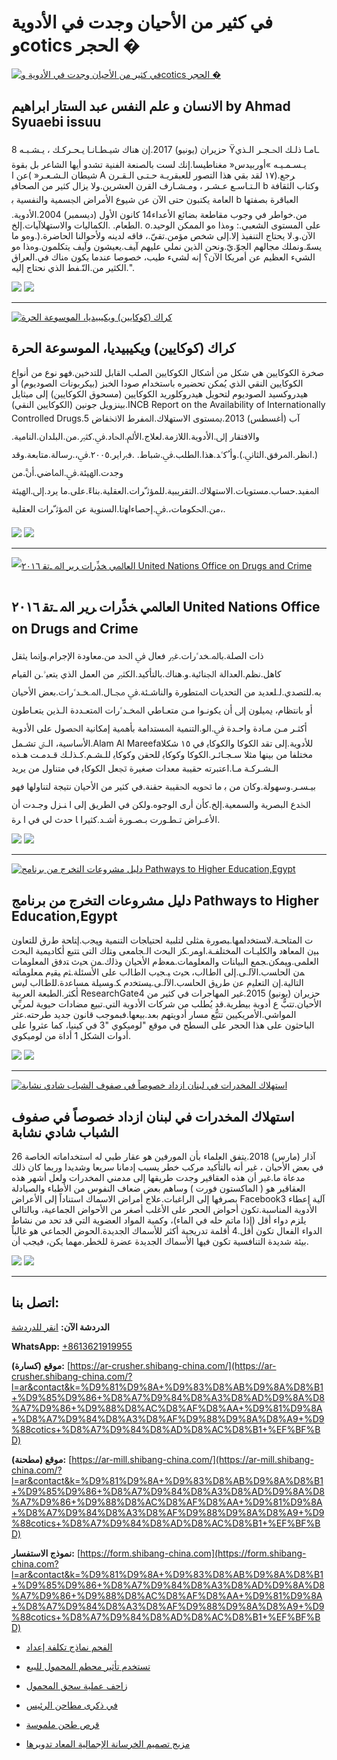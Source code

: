 # في كثير من الأحيان وجدت في الأدوية وcotics الحجر �

<a href="https://swt.shibang-china.com/?l=ar&img&k=%D9%81%D9%8A+%D9%83%D8%AB%D9%8A%D8%B1+%D9%85%D9%86+%D8%A7%D9%84%D8%A3%D8%AD%D9%8A%D8%A7%D9%86+%D9%88%D8%AC%D8%AF%D8%AA+%D9%81%D9%8A+%D8%A7%D9%84%D8%A3%D8%AF%D9%88%D9%8A%D8%A9+%D9%88cotics+%D8%A7%D9%84%D8%AD%D8%AC%D8%B1+%EF%BF%BD" target="_blank">![في كثير من الأحيان وجدت في الأدوية وcotics الحجر �](http://static.shibang-china.com/all-800x300/1318.jpg)</a>

## الانسان و علم النفس عبد الستار ابراهيم by Ahmad Syuaebi issuu
8 حزيران (يونيو) 2017.إن ﻫﻨﺎك ﺷﻴـﻄـﺎﻧـﺎ ﻳـﺤـﺮﻛـﻚ ، ﻳـﺸـﺒـﻪ Ÿـﺎﻣـﺎ ذﻟـﻚ اﳊـﺠـﺮ اﻟـﺬي ﻳـﺴـﻤـﻴـﻪ »أورﺑﻴﺪس« ﻣﻐﻨﺎﻃﻴﺴﺎ.إﻧﻚ ﻟﺴﺖ ﺑﺎﻟﺼﻨﻌﺔ اﻟﻔﻨﻴﺔ ﺗﺸﺪو أﻳﻬﺎ اﻟﺸﺎﻋﺮ ﺑﻞ ﺑﻘﻮة ﺷﻴﻄﺎن اﻟـﺸـﻌـﺮ« )ﻋﻦ ا A ﺮﺟﻊ.(١٧ ﻟﻘﺪ ﺑﻘﻲ ﻫﺬا اﻟﺘﺼﻮر ﻟﻠﻌﺒﻘﺮﻳـﺔ ﺣـﺘـﻰ اﻟـﻘـﺮن اﻟـﺘـﺎﺳـﻊ ﻋـﺸـﺮ ، وﻣـﺸـﺎرف اﻟﻘﺮن اﻟﻌﺸﺮﻳﻦ.وﻻ ﻳﺰال ﻛﺜﻴﺮ ﻣﻦ اﻟﺼﺤﺎﻓﻴ b وﻛﺘﺎب اﻟﺜﻘﺎﻓﺔ اﻟﻌﺎﻣﺔ ﻳﻜﺘﺒﻮن ﺣﺘﻰ اﻵن ﻋﻦ ﺷﻴﻮع اﻷﻣﺮاض اﳉﺴﻤﻴﺔ واﻟﻨﻔﺴﻴﺔ ﺑ b اﻟﻌﺒﺎﻗﺮة ﺑﺼﻔﺘﻬﺎ ﻣﻦ.خواطر في وجوب مقاطعة بضائع الأعداء14 كانون الأول (ديسمبر) 2004.اﻷدوﻳﺔ. .اﻟﻄﻌﺎم. .اﻟﻜﻤﺎﻟﻴﺎت واﻻﺳﺘﻬﻼآﻴﺎت.إﻟﺦ o.ﻋﻠﻰ اﻟﻤﺴﺘﻮى اﻟﺸﻌﺒﻲ.: وهﺬا هﻮ اﻟﻤﻤﻜﻦ اﻟﻮﺣﻴﺪ اﻵن.و.ﻻ ﻳﺤﺘﺎج اﻟﺘﻨﻔﻴﺬ إﻻ.إﻟﻰ ﺷﺨﺺ ﻣﺆﻣﻦ.ﺗﻘﻲّ.، ﻓﺎﻗﻪ ﻟﺪﻳﻨﻪ وﻷﺣﻮاﻟﻨﺎ اﻟﺤﺎﺿﺮة.(.وهﻮ ﻣﺎ ﻳﺴﻤّ.وﻧﻤﻠﻚ ﻣﺠﺎﻟﻬﻢ اﻟﺠﻮّ.يّ.وﻧﺤﻦ اﻟﺬﻳﻦ ﻧﻤﻠﻲ ﻋﻠﻴﻬﻢ آﻴﻒ.ﻳﻌﻴﺸﻮن وآﻴﻒ ﻳﺘﻜﻠﻤﻮن.وهﺬا هﻮ اﻟﺸﻲء اﻟﻌﻈﻴﻢ ﻋﻦ أﻣﺮﻳﻜﺎ اﻵن؟ إﻧﻪ ﻟﺸﻲء ﻃﻴﺐ، ﺧﺼﻮﺻﺎ ﻋﻨﺪﻣﺎ ﻳﻜﻮن هﻨﺎك ﻓﻲ.اﻟﻌﺮاق اﻟﻜﺜﻴﺮ ﻣﻦ.اﻟﻨّ.ﻔﻂ اﻟﺬي ﻧﺤﺘﺎج إﻟﻴﻪ.&quot;.


<a href="https://whatsapp.shibangsoft.com/WhatsApp.php" target="_blank" title="WhatsApp">![](http://static.shibang-china.com/icon/whatsapp.png)</a> <a href="https://swt.shibang-china.com/?l=ar&icon&k=%D9%81%D9%8A+%D9%83%D8%AB%D9%8A%D8%B1+%D9%85%D9%86+%D8%A7%D9%84%D8%A3%D8%AD%D9%8A%D8%A7%D9%86+%D9%88%D8%AC%D8%AF%D8%AA+%D9%81%D9%8A+%D8%A7%D9%84%D8%A3%D8%AF%D9%88%D9%8A%D8%A9+%D9%88cotics+%D8%A7%D9%84%D8%AD%D8%AC%D8%B1+%EF%BF%BD" target="_blank">![](http://static.shibang-china.com/icon/chat-ar.png)</a>

---

<a href="https://swt.shibang-china.com/?l=ar&img&k=%D9%81%D9%8A+%D9%83%D8%AB%D9%8A%D8%B1+%D9%85%D9%86+%D8%A7%D9%84%D8%A3%D8%AD%D9%8A%D8%A7%D9%86+%D9%88%D8%AC%D8%AF%D8%AA+%D9%81%D9%8A+%D8%A7%D9%84%D8%A3%D8%AF%D9%88%D9%8A%D8%A9+%D9%88cotics+%D8%A7%D9%84%D8%AD%D8%AC%D8%B1+%EF%BF%BD" target="_blank">![كراك (كوكايين) ويكيبيديا، الموسوعة الحرة](http://static.shibang-china.com/all-800x300/1167.jpg)</a>

## كراك (كوكايين) ويكيبيديا، الموسوعة الحرة
صخرة الكوكايين هي شكل من أشكال الكوكايين الصلب القابل للتدخين.فهو نوع من أنواع الكوكايين النقي الذي يُمكن تحضيره باستخدام صودا الخبز (بيكربونات الصوديوم) أو هيدروكسيد الصوديوم لتحويل هيدروكلوريد الكوكايين (مسحوق الكوكايين) إلى ميثايل بينزويل جونين (الكوكايين النقي).INCB Report on the Availability of Internationally Controlled Drugs.5 آب (أغسطس) 2013.ﲟﺴﺘﻮﻯ ﺍﻻﺳﺘﻬﻼﻙ.ﺍﳌﻔﺮﻁ ﺍﻻﳔﻔﺎﺽ ﻭﺍﻻﻓﺘﻘﺎﺭ ﺇﱃ.ﺍﻷﺩﻭﻳﺔ.ﺍﻟﻼﺯﻣﺔ.ﻟﻌﻼﺝ.ﺍﻷﱂ.ﺍﳊﺎﺩ.ﰲ.ﻛﺜﲑ.ﻣﻦ.ﺍﻟﺒﻠﺪﺍﻥ.ﺍﻟﻨﺎﻣﻴﺔ.(.ﺍﻧﻈﺮ.ﺍﳌﺮﻓﻖ.ﺍﻟﺜﺎﱐ.).ﻭﺃﹸﻛﱢﺪ.ﻫﺬﺍ.ﺍﻟﻄﻠﺐ.ﰲ.ﺷﺒﺎﻁ. .ﻓﱪﺍﻳﺮ.٢٠٠٥.ﰲ،.ﺭﺳﺎﻟﺔ.ﻣﺘﺎﺑﻌﺔ.ﻭﻗﺪ ﻭﺟﺪﺕ.ﺍﳍﻴﺌﺔ.ﰲ.ﺍﳌﺎﺿﻲ.ﺃﻥﱠ.ﻣﻦ ﺍﳌﻔﻴﺪ.ﺣﺴﺎﺏ.ﻣﺴﺘﻮﻳﺎﺕ.ﺍﻻﺳﺘﻬﻼﻙ.ﺍﻟﺘﻘﺮﻳﺒﻴﺔ.ﻟﻠﻤﺆﺛﹼﺮﺍﺕ.ﺍﻟﻌﻘﻠﻴﺔ.ﺑﻨﺎﺀً.ﻋﻠﻰ.ﻣﺎ ﻳﺮﺩ.ﺇﱃ.ﺍﳍﻴﺌﺔ ﻣﻦ.ﺍﳊﻜﻮﻣﺎﺕ،.ﰲ.ﺇﺣﺼﺎﺀﺍﻬﺗﺎ.ﺍﻟﺴﻨﻮﻳﺔ ﻋﻦ ﺍﳌﺆﺛﹼﺮﺍﺕ ﺍﻟﻌﻘﻠﻴﺔ،.


<a href="https://whatsapp.shibangsoft.com/WhatsApp.php" target="_blank" title="WhatsApp">![](http://static.shibang-china.com/icon/whatsapp.png)</a> <a href="https://swt.shibang-china.com/?l=ar&icon&k=%D9%81%D9%8A+%D9%83%D8%AB%D9%8A%D8%B1+%D9%85%D9%86+%D8%A7%D9%84%D8%A3%D8%AD%D9%8A%D8%A7%D9%86+%D9%88%D8%AC%D8%AF%D8%AA+%D9%81%D9%8A+%D8%A7%D9%84%D8%A3%D8%AF%D9%88%D9%8A%D8%A9+%D9%88cotics+%D8%A7%D9%84%D8%AD%D8%AC%D8%B1+%EF%BF%BD" target="_blank">![](http://static.shibang-china.com/icon/chat-ar.png)</a>

---

<a href="https://swt.shibang-china.com/?l=ar&img&k=%D9%81%D9%8A+%D9%83%D8%AB%D9%8A%D8%B1+%D9%85%D9%86+%D8%A7%D9%84%D8%A3%D8%AD%D9%8A%D8%A7%D9%86+%D9%88%D8%AC%D8%AF%D8%AA+%D9%81%D9%8A+%D8%A7%D9%84%D8%A3%D8%AF%D9%88%D9%8A%D8%A9+%D9%88cotics+%D8%A7%D9%84%D8%AD%D8%AC%D8%B1+%EF%BF%BD" target="_blank">![ﺍﻟﻌﺎﳌﻲ ﺨﺪﱢﺭﺍﺕ ﺮﻳﺮ ﺍﳌ ـﺗﻘ ٢٠١٦ United Nations Office on Drugs and Crime](http://static.shibang-china.com/all-800x300/1505.jpg)</a>

## ﺍﻟﻌﺎﳌﻲ ﺨﺪﱢﺭﺍﺕ ﺮﻳﺮ ﺍﳌ ـﺗﻘ ٢٠١٦ United Nations Office on Drugs and Crime
ﺫﺍﺕ ﺍﻟﺼﻠﺔ.ﺑﺎﳌ.ﺨﺪﱢﺭﺍﺕ.ﻏﲑ ﻓﻌﺎﻝ ﰲ ﺍﳊﺪ ﻣﻦ.ﻣﻌﺎﻭﺩﺓ ﺍﻹﺟﺮﺍﻡ.ﻭﺇﳕﺎ ﻳﺜﻘﻞ ﻛﺎﻫﻞ.ﻧﻈﻢ.ﺍﻟﻌﺪﺍﻟﺔ ﺍﳉﻨﺎﺋﻴﺔ.ﻭ.ﻫﻨﺎﻙ.ﺑﺎﻟﺘﺄﻛﻴﺪ.ﺍﻟﻜﺜﲑ ﻣﻦ ﺍﻟﻌﻤﻞ ﺍﻟﺬﻱ ﻳﺘﻌﻴﱠ.ﻦ ﺍﻟﻘﻴﺎﻡ ﺑﻪ.ﻟﻠﺘﺼﺪﻱ.ﻟ.ﻠﻌﺪﻳﺪ ﻣﻦ ﺍﻟﺘﺤﺪﻳﺎﺕ ﺍﳌﺘﻄﻮﺭﺓ ﻭﺍﻟﻨﺎﺷـﺌﺔ.ﰲ ﳎـﺎﻝ.ﺍﳌ.ﺨـﺪﱢﺭﺍﺕ.ﺑﻌﺾ ﺍﻷﺣﻴﺎﻥ ﺃﻭ ﺑﺎﻧﺘﻈﺎﻡ، ﳝﻴﻠﻮﻥ ﺇﱃ ﺃﻥ ﻳﻜﻮﻧـﻮﺍ ﻣـﻦ ﻣﺘﻌـﺎﻃﻲ ﺍﳌﺨـﺪﱢﺭﺍﺕ ﺍﳌﺘﻌـﺪﺩﺓ ﺍﻟـﺬﻳﻦ ﻳﺘﻌـﺎﻃﻮﻥ ﺃﻛﺜـﺮ ﻣـﻦ ﻣـﺎﺩﺓ ﻭﺍﺣـﺪﺓ ﰲ.ﺍﻟﻮ.ﺍﻟﺘﻨﻤﻴﺔ ﺍﳌﺴﺘﺪﺍﻣﺔ ﺑﺄﳘﻴﺔ ﺇﻣﻜﺎﻧﻴﺔ ﺍﳊﺼﻮﻝ ﻋﻠﻰ ﺍﻷﺩﻭﻳﺔ ﺍﻷﺳﺎﺳﻴﺔ، ﺍﻟـﱵ ﺗﺸـﻤﻞ.Alam Al Mareefaﻟﻸدوﻳﺔ.إﻟﻰ ﺗﻘﺪ اﻟﻜﻮﻛﺎ واﻟﻜﻮﻛﺎﻳ ﻓﻲ ١٥ ﺷﻜﻼ ﻣﺨﺘﻠﻔﺎ ﻣﻦ ﺑﻴﻨﻬﺎ ﻣﺜﻼ ﺳـﺠـﺎﺋـﺮ.اﻟﻜﻮﻛﺎ وﻛﻮﻛﺎﻳ ﻟﻠﺤﻘﻦ وﻛﻮﻛﺎﻳ ﻟﻠـﺸـﻢ.ﻛـﺬﻟـﻚ ﻗـﺪﻣـﺖ ﻫـﺬه اﻟـﺸـﺮﻛـﺔ ﻣـﺎ.اﻋﺘﺒﺮﺗﻪ ﺣﻘﻴﺒﺔ ﻣﻌﺪات ﺻﻐﻴﺮة ﲡﻌﻞ اﻟﻜﻮﻛﺎﻳ ﻓﻲ ﻣﺘﻨﺎول ﻣﻦ ﻳﺮﻳﺪ ﺑﻴـﺴـﺮ.وﺳﻬﻮﻟﺔ.وﻛﺎن ﻣﻦ ﺑ ﻣﺎ ﲢﻮﻳﻪ اﳊﻘﻴﺒﺔ ﺣﻘﻨﺔ.ﻓﻲ ﻛﺜﻴﺮ ﻣﻦ اﻷﺣﻴﺎن ﻧﺘﻴﺠﺔ ﻟﺘﻨﺎوﻟﻬﺎ ﻓﻬﻮ اﳋﺪع اﻟﺒﺼﺮﻳﺔ واﻟﺴﻤﻌﻴﺔ.إﻟﺦ.ﻛﺄن أرى اﻟﻮﺟﻮه.وﻟﻜﻦ ﻓﻲ اﻟﻄﺮﻳﻖ إﻟﻰ ا ﻨـﺰل وﺟـﺪت أن اﻷﻋـﺮاض ﺗـﻄـﻮرت ﺑـﺼـﻮرة أﺷـﺪ.ﻛﺜﻴﺮا ﺎ ﺣﺪث ﻟﻲ ﻓﻲ ا ﺮة.


<a href="https://whatsapp.shibangsoft.com/WhatsApp.php" target="_blank" title="WhatsApp">![](http://static.shibang-china.com/icon/whatsapp.png)</a> <a href="https://swt.shibang-china.com/?l=ar&icon&k=%D9%81%D9%8A+%D9%83%D8%AB%D9%8A%D8%B1+%D9%85%D9%86+%D8%A7%D9%84%D8%A3%D8%AD%D9%8A%D8%A7%D9%86+%D9%88%D8%AC%D8%AF%D8%AA+%D9%81%D9%8A+%D8%A7%D9%84%D8%A3%D8%AF%D9%88%D9%8A%D8%A9+%D9%88cotics+%D8%A7%D9%84%D8%AD%D8%AC%D8%B1+%EF%BF%BD" target="_blank">![](http://static.shibang-china.com/icon/chat-ar.png)</a>

---

<a href="https://swt.shibang-china.com/?l=ar&img&k=%D9%81%D9%8A+%D9%83%D8%AB%D9%8A%D8%B1+%D9%85%D9%86+%D8%A7%D9%84%D8%A3%D8%AD%D9%8A%D8%A7%D9%86+%D9%88%D8%AC%D8%AF%D8%AA+%D9%81%D9%8A+%D8%A7%D9%84%D8%A3%D8%AF%D9%88%D9%8A%D8%A9+%D9%88cotics+%D8%A7%D9%84%D8%AD%D8%AC%D8%B1+%EF%BF%BD" target="_blank">![دليل مشروعات التخرج من برنامج Pathways to Higher Education,Egypt](http://static.shibang-china.com/all-800x300/574.jpg)</a>

## دليل مشروعات التخرج من برنامج Pathways to Higher Education,Egypt
ﺕ ﺍﻟﻤﺘﺎﺤـﺔ.ﻻﺴﺘﺨﺩﺍﻤﻬﺎ.ﺒﺼﻭﺭﺓ ﻤﺜﻠﻰ ﻟﺘﻠﺒﻴﺔ ﺍﺤﺘﻴﺎﺠﺎﺕ ﺍﻟﺘﻨﻤﻴﺔ ﻭﻴﺠﺏ.ﺇﺘﺎﺤﺔ ﻁﺭﻕ ﻟﻠﺘﻌﺎﻭﻥ ﺒﻴﻥ ﺍﻟﻤﻌﺎﻫﺩ ﻭﺍﻟﻜﻠﻴـﺎﺕ ﺍﻟﻤﺨﺘﻠﻔـﺔ.ﺍﻭﻤﺭ.ﻜﺯ ﺍﻟﺒﺤﺙ ﺍﻟ.ﺠﺎﻤﻌﻰ ﻭﺘﻠﻙ ﺍﻟﺘﻰ ﺘﺘﺒﻊ ﺃﻜﺎﺩﻴﻤﻴﺔ ﺍﻟﺒﺤﺙ ﺍﻟﻌﻠﻤﻰ.ﻭﻴﻤﻜﻥ.ﺠﻤﻊ ﺍﻟﺒﻴﺎﻨﺎﺕ ﻭﺍﻟﻤﻌﻠﻭﻤﺎﺕ.ﻤﻌﻅﻡ ﺍﻷﺤﻴﺎﻥ ﻭﺫﻟﻙ.ﻤﻥ ﺤﻴﺙ ﺘﺩﻓﻕ ﺍﻟﻤﻌﻠﻭﻤﺎﺕ ﻤﻥ ﺍﻟﺤﺎﺴﺏ.ﺍﻵﻟ.ﻰ.ﺇﻟﻰ ﺍﻟﻁﺎﻟﺏ، ﺤﻴﺙ ﻴ.ﺠﻴﺏ ﺍﻟﻁﺎﻟﺏ ﻋﻠﻰ ﺍﻷﺴﺌﻠﺔ.ﺜﻡ ﻴﻘﻴﻡ ﻤﻌﻠﻭﻤﺎﺘﻪ ﺍﻟﺘﺎﻟﻴﺔ.ﺇﻥ ﺍﻟﺘﻌﻠﻴﻡ ﻋﻥ ﻁﺭﻴﻕ ﺍﻟﺤﺎﺴﺏ.ﺍﻵﻟ.ﻰ.ﻴﺴﺘﺨﺩﻡ ﻜ.ﻭﺴﻴﻠﺔ ﻤﺴﺎﻋﺩﺓ.ﻟﻠﻁﺎﻟﺏ ﻟﻴﺱ ﺃﻜﺜﺭ.اﻟﻄﺒﻌﺔ اﻟﻌﺮﺑﻴﺔ ResearchGate4 حزيران (يونيو) 2015.غير المهاجرات في كثير من الأحيان.تتبُّ ع أدوية بيطرية.قد يُطلب من شركات الأدوية التي.تبيع مضادات حيوية لمربِّي المواشي.الأمريكيين تتبُّع مسار أدويتهم بعد.بيعها.فبموجب قانون جديد طرحته.عثر الباحثون على هذا الحجر على السطح في موقع &quot;لوميكوي &quot;3 في كينيا، كما عثروا على أدوات الشكل 1 أداة من لوميكوي.


<a href="https://whatsapp.shibangsoft.com/WhatsApp.php" target="_blank" title="WhatsApp">![](http://static.shibang-china.com/icon/whatsapp.png)</a> <a href="https://swt.shibang-china.com/?l=ar&icon&k=%D9%81%D9%8A+%D9%83%D8%AB%D9%8A%D8%B1+%D9%85%D9%86+%D8%A7%D9%84%D8%A3%D8%AD%D9%8A%D8%A7%D9%86+%D9%88%D8%AC%D8%AF%D8%AA+%D9%81%D9%8A+%D8%A7%D9%84%D8%A3%D8%AF%D9%88%D9%8A%D8%A9+%D9%88cotics+%D8%A7%D9%84%D8%AD%D8%AC%D8%B1+%EF%BF%BD" target="_blank">![](http://static.shibang-china.com/icon/chat-ar.png)</a>

---

<a href="https://swt.shibang-china.com/?l=ar&img&k=%D9%81%D9%8A+%D9%83%D8%AB%D9%8A%D8%B1+%D9%85%D9%86+%D8%A7%D9%84%D8%A3%D8%AD%D9%8A%D8%A7%D9%86+%D9%88%D8%AC%D8%AF%D8%AA+%D9%81%D9%8A+%D8%A7%D9%84%D8%A3%D8%AF%D9%88%D9%8A%D8%A9+%D9%88cotics+%D8%A7%D9%84%D8%AD%D8%AC%D8%B1+%EF%BF%BD" target="_blank">![استهلاك المخدرات في لبنان ازداد خصوصاً في صفوف الشباب شادي نشابة](http://static.shibang-china.com/all-800x300/1077.jpg)</a>

## استهلاك المخدرات في لبنان ازداد خصوصاً في صفوف الشباب شادي نشابة
26 آذار (مارس) 2018.يتفق العلماء بأن المورفين هو عقار طبي له استخداماته الخاصة في بعض الأحيان ، غير أنه بالتأكيد مركب خطر يسبب إدمانا سريعا وشديدا وربما كان ذلك مدعاة ما.غير أن هذه العقاقير وجدت طريقها إلى مدمني المخدرات ولعل أشهر هذه العقاقير هو ( الماكستون فورت ) وساهم بعض ضعاف النفوس من الأطباء والصيادلة بصرفها إلى الراغبات.علاج أمراض الاسماك استناداً إلى الأعراض Facebook3 آلية إعطاء الأدوية المناسبة.تكون أحواض الحجر على الأغلب أصغر من الأحواض الجماعية، وبالتالي يلزم دواء أقل (إذا ماتم حله في الماء)، وكمية المواد العضوية التي قد تحد من نشاط الدواء الفعال تكون أقل.4 أقلمة تدريجية أكثر للأسماك الجديدة.الحوض الجماعي هو غالباً بيئة شديدة التنافسية تكون فيها الأسماك الجديدة عضرة للخطر.مهما يكن، فيجب أن.


<a href="https://whatsapp.shibangsoft.com/WhatsApp.php" target="_blank" title="WhatsApp">![](http://static.shibang-china.com/icon/whatsapp.png)</a> <a href="https://swt.shibang-china.com/?l=ar&icon&k=%D9%81%D9%8A+%D9%83%D8%AB%D9%8A%D8%B1+%D9%85%D9%86+%D8%A7%D9%84%D8%A3%D8%AD%D9%8A%D8%A7%D9%86+%D9%88%D8%AC%D8%AF%D8%AA+%D9%81%D9%8A+%D8%A7%D9%84%D8%A3%D8%AF%D9%88%D9%8A%D8%A9+%D9%88cotics+%D8%A7%D9%84%D8%AD%D8%AC%D8%B1+%EF%BF%BD" target="_blank">![](http://static.shibang-china.com/icon/chat-ar.png)</a>

---
## اتصل بنا:

**الدردشة الآن:** [انقر للدردشة](https://swt.shibang-china.com?l=ar&contact&k=%D9%81%D9%8A+%D9%83%D8%AB%D9%8A%D8%B1+%D9%85%D9%86+%D8%A7%D9%84%D8%A3%D8%AD%D9%8A%D8%A7%D9%86+%D9%88%D8%AC%D8%AF%D8%AA+%D9%81%D9%8A+%D8%A7%D9%84%D8%A3%D8%AF%D9%88%D9%8A%D8%A9+%D9%88cotics+%D8%A7%D9%84%D8%AD%D8%AC%D8%B1+%EF%BF%BD)

**WhatsApp:**  [+8613621919955](https://whatsapp.shibangsoft.com/WhatsApp.php)

**موقع (كسارة):** [https://ar-crusher.shibang-china.com/](https://ar-crusher.shibang-china.com/?l=ar&contact&k=%D9%81%D9%8A+%D9%83%D8%AB%D9%8A%D8%B1+%D9%85%D9%86+%D8%A7%D9%84%D8%A3%D8%AD%D9%8A%D8%A7%D9%86+%D9%88%D8%AC%D8%AF%D8%AA+%D9%81%D9%8A+%D8%A7%D9%84%D8%A3%D8%AF%D9%88%D9%8A%D8%A9+%D9%88cotics+%D8%A7%D9%84%D8%AD%D8%AC%D8%B1+%EF%BF%BD)

**موقع (مطحنة):** [https://ar-mill.shibang-china.com/](https://ar-mill.shibang-china.com/?l=ar&contact&k=%D9%81%D9%8A+%D9%83%D8%AB%D9%8A%D8%B1+%D9%85%D9%86+%D8%A7%D9%84%D8%A3%D8%AD%D9%8A%D8%A7%D9%86+%D9%88%D8%AC%D8%AF%D8%AA+%D9%81%D9%8A+%D8%A7%D9%84%D8%A3%D8%AF%D9%88%D9%8A%D8%A9+%D9%88cotics+%D8%A7%D9%84%D8%AD%D8%AC%D8%B1+%EF%BF%BD)

**نموذج الاستفسار:** [https://form.shibang-china.com](https://form.shibang-china.com?l=ar&contact&k=%D9%81%D9%8A+%D9%83%D8%AB%D9%8A%D8%B1+%D9%85%D9%86+%D8%A7%D9%84%D8%A3%D8%AD%D9%8A%D8%A7%D9%86+%D9%88%D8%AC%D8%AF%D8%AA+%D9%81%D9%8A+%D8%A7%D9%84%D8%A3%D8%AF%D9%88%D9%8A%D8%A9+%D9%88cotics+%D8%A7%D9%84%D8%AD%D8%AC%D8%B1+%EF%BF%BD)

* [الفحم نماذج تكلفة إعداد](../26/%D8%A7%D9%84%D9%81%D8%AD%D9%85%20%D9%86%D9%85%D8%A7%D8%B0%D8%AC%20%D8%AA%D9%83%D9%84%D9%81%D8%A9%20%D8%A5%D8%B9%D8%AF%D8%A7%D8%AF.md)

* [تستخدم تأثير محطم المحمول للبيع](../30/%D8%AA%D8%B3%D8%AA%D8%AE%D8%AF%D9%85%20%D8%AA%D8%A3%D8%AB%D9%8A%D8%B1%20%D9%85%D8%AD%D8%B7%D9%85%20%D8%A7%D9%84%D9%85%D8%AD%D9%85%D9%88%D9%84%20%D9%84%D9%84%D8%A8%D9%8A%D8%B9.md)

* [زاحف عملية سحق المحمول](../28/%D8%B2%D8%A7%D8%AD%D9%81%20%D8%B9%D9%85%D9%84%D9%8A%D8%A9%20%D8%B3%D8%AD%D9%82%20%D8%A7%D9%84%D9%85%D8%AD%D9%85%D9%88%D9%84.md)

* [في ذكرى مطاحن الرئيس](../26/%D9%81%D9%8A%20%D8%B0%D9%83%D8%B1%D9%89%20%D9%85%D8%B7%D8%A7%D8%AD%D9%86%20%D8%A7%D9%84%D8%B1%D8%A6%D9%8A%D8%B3.md)

* [قرص طحن ملموسة](../30/%D9%82%D8%B1%D8%B5%20%D8%B7%D8%AD%D9%86%20%D9%85%D9%84%D9%85%D9%88%D8%B3%D8%A9.md)

* [مزيج تصميم الخرسانة الإجمالية المعاد تدويرها](../29/%D9%85%D8%B2%D9%8A%D8%AC%20%D8%AA%D8%B5%D9%85%D9%8A%D9%85%20%D8%A7%D9%84%D8%AE%D8%B1%D8%B3%D8%A7%D9%86%D8%A9%20%D8%A7%D9%84%D8%A5%D8%AC%D9%85%D8%A7%D9%84%D9%8A%D8%A9%20%D8%A7%D9%84%D9%85%D8%B9%D8%A7%D8%AF%20%D8%AA%D8%AF%D9%88%D9%8A%D8%B1%D9%87%D8%A7.md)